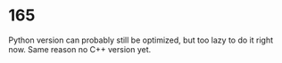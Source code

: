 # 165

Python version can probably still be optimized, but too lazy to do it right now. Same reason no C++ version yet.

